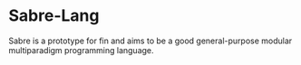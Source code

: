 # Sabre-Lang

Sabre is a prototype for fin and aims to be a good general-purpose modular multiparadigm programming language.

